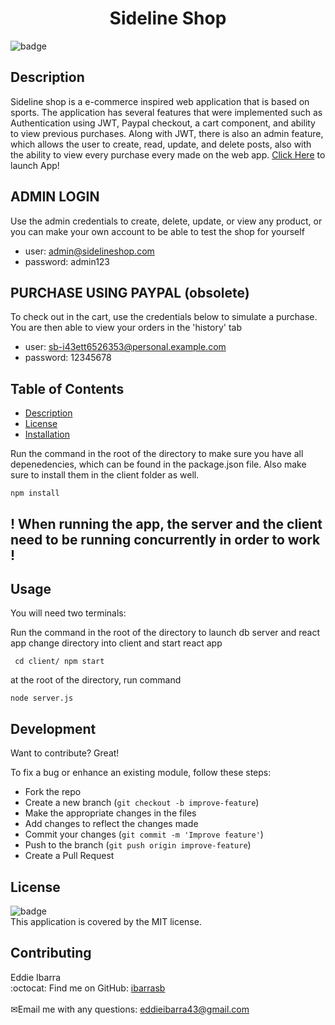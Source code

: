 <h1 align="center">Sideline Shop</h1>


  
![badge](https://img.shields.io/badge/license-MIT-brightgreen)<br />
## Description

Sideline shop is a e-commerce inspired web application that is based on sports. The application has several features that were implemented such as Authentication using JWT, Paypal checkout, a cart component, and ability to view previous purchases. Along with JWT, there is also an admin feature, which allows the user to create, read, update, and delete posts, also with the ability to view every purchase every made on the web app.
[Click Here](https://sideline-shop-0fa1380ddc56.herokuapp.com/) to launch App!

## ADMIN LOGIN
Use the admin credentials to create, delete, update, or view any product, or you can make your own account to be able to test the shop for yourself

- user: admin@sidelineshop.com
- password: admin123

## PURCHASE USING PAYPAL (obsolete)
To check out in the cart, use the credentials below to simulate a purchase. You are then able to view your orders in the 'history' tab

- user: sb-i43ett6526353@personal.example.com
- password: 12345678


## Table of Contents
- [Description](#description)
- [License](#license)
- [Installation](#Installation)

Run the command in the root of the directory to make sure you have all depenedencies, which can be found in the package.json file. Also make sure to install them in the client folder as well. 


```
npm install 
```
## ! When running the app, the server and the client need to be running concurrently in order to work !
## Usage
You will need two terminals: 

Run the command in the root of the directory to launch db server and react app
change directory into client and start react app
```
 cd client/ npm start
```
at the root of the directory, run command
```
node server.js
```
## Development
Want to contribute? Great!

To fix a bug or enhance an existing module, follow these steps:

- Fork the repo
- Create a new branch (`git checkout -b improve-feature`)
- Make the appropriate changes in the files
- Add changes to reflect the changes made
- Commit your changes (`git commit -m 'Improve feature'`)
- Push to the branch (`git push origin improve-feature`)
- Create a Pull Request 


## License
![badge](https://img.shields.io/badge/license-MIT-brightgreen)
<br />
This application is covered by the MIT license. 
## Contributing
Eddie Ibarra
<br />
:octocat: Find me on GitHub: [ibarrasb](https://github.com/ibarrasb)<br />
<br />
✉Email me with any questions: eddieibarra43@gmail.com<br /><br />
